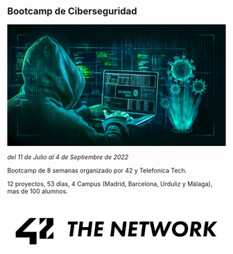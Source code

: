 ## Bootcamp de Ciberseguridad 

![alt text](https://github.com/rikrdo1979/cybersec/blob/main/images/ciberseguridad.jpg "Ciberseguridad")

*del 11 de Julio al 4 de Septiembre de 2022*

Bootcamp de 8 semanas organizado por 42 y Telefonica Tech.

12 proyectos, 53 días, 4 Campus (Madrid, Barcelona, Urduliz y Málaga), mas de 100 alumnos.

</br>

<p align="center">
  <img src="https://github.com/rikrdo1979/cybersec/blob/main/images/42.png" alt="42 Network"/>
</p>
